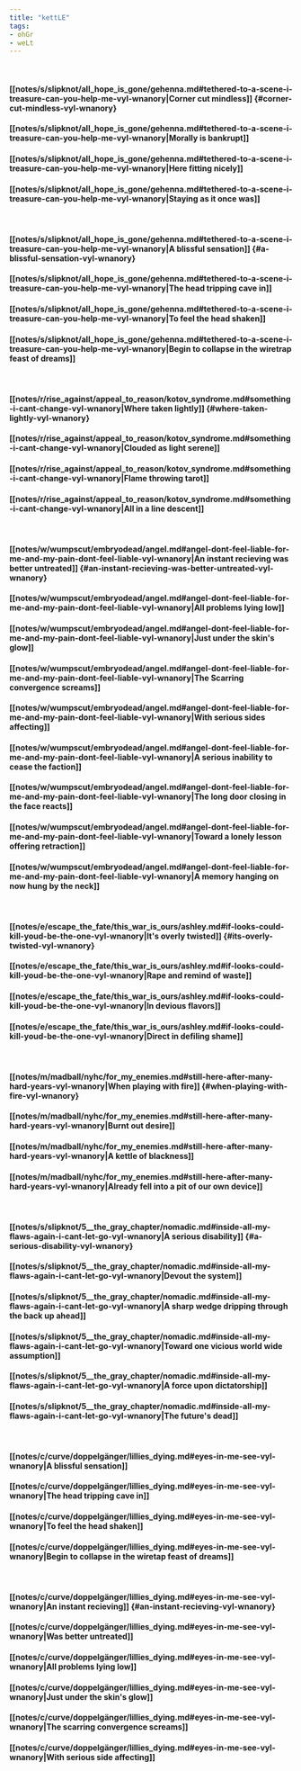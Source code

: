 ```yaml
---
title: "kettLE"
tags:
- ohGr
- weLt
---
```

&nbsp;
#### [[notes/s/slipknot/all_hope_is_gone/gehenna.md#tethered-to-a-scene-i-treasure-can-you-help-me-vyl-wnanory|Corner cut mindless]] {#corner-cut-mindless-vyl-wnanory}
#### [[notes/s/slipknot/all_hope_is_gone/gehenna.md#tethered-to-a-scene-i-treasure-can-you-help-me-vyl-wnanory|Morally is bankrupt]]
#### [[notes/s/slipknot/all_hope_is_gone/gehenna.md#tethered-to-a-scene-i-treasure-can-you-help-me-vyl-wnanory|Here fitting nicely]]
#### [[notes/s/slipknot/all_hope_is_gone/gehenna.md#tethered-to-a-scene-i-treasure-can-you-help-me-vyl-wnanory|Staying as it once was]]
&nbsp;
#### [[notes/s/slipknot/all_hope_is_gone/gehenna.md#tethered-to-a-scene-i-treasure-can-you-help-me-vyl-wnanory|A blissful sensation]] {#a-blissful-sensation-vyl-wnanory}
#### [[notes/s/slipknot/all_hope_is_gone/gehenna.md#tethered-to-a-scene-i-treasure-can-you-help-me-vyl-wnanory|The head tripping cave in]]
#### [[notes/s/slipknot/all_hope_is_gone/gehenna.md#tethered-to-a-scene-i-treasure-can-you-help-me-vyl-wnanory|To feel the head shaken]]
#### [[notes/s/slipknot/all_hope_is_gone/gehenna.md#tethered-to-a-scene-i-treasure-can-you-help-me-vyl-wnanory|Begin to collapse in the wiretrap feast of dreams]]
&nbsp;
#### [[notes/r/rise_against/appeal_to_reason/kotov_syndrome.md#something-i-cant-change-vyl-wnanory|Where taken lightly]] {#where-taken-lightly-vyl-wnanory}
#### [[notes/r/rise_against/appeal_to_reason/kotov_syndrome.md#something-i-cant-change-vyl-wnanory|Clouded as light serene]]
#### [[notes/r/rise_against/appeal_to_reason/kotov_syndrome.md#something-i-cant-change-vyl-wnanory|Flame throwing tarot]]
#### [[notes/r/rise_against/appeal_to_reason/kotov_syndrome.md#something-i-cant-change-vyl-wnanory|All in a line descent]]
&nbsp;
#### [[notes/w/wumpscut/embryodead/angel.md#angel-dont-feel-liable-for-me-and-my-pain-dont-feel-liable-vyl-wnanory|An instant recieving was better untreated]] {#an-instant-recieving-was-better-untreated-vyl-wnanory}
#### [[notes/w/wumpscut/embryodead/angel.md#angel-dont-feel-liable-for-me-and-my-pain-dont-feel-liable-vyl-wnanory|All problems lying low]]
#### [[notes/w/wumpscut/embryodead/angel.md#angel-dont-feel-liable-for-me-and-my-pain-dont-feel-liable-vyl-wnanory|Just under the skin's glow]]
#### [[notes/w/wumpscut/embryodead/angel.md#angel-dont-feel-liable-for-me-and-my-pain-dont-feel-liable-vyl-wnanory|The Scarring convergence screams]]
#### [[notes/w/wumpscut/embryodead/angel.md#angel-dont-feel-liable-for-me-and-my-pain-dont-feel-liable-vyl-wnanory|With serious sides affecting]]
#### [[notes/w/wumpscut/embryodead/angel.md#angel-dont-feel-liable-for-me-and-my-pain-dont-feel-liable-vyl-wnanory|A serious inability to cease the faction]]
#### [[notes/w/wumpscut/embryodead/angel.md#angel-dont-feel-liable-for-me-and-my-pain-dont-feel-liable-vyl-wnanory|The long door closing in the face reacts]]
#### [[notes/w/wumpscut/embryodead/angel.md#angel-dont-feel-liable-for-me-and-my-pain-dont-feel-liable-vyl-wnanory|Toward a lonely lesson offering retraction]]
#### [[notes/w/wumpscut/embryodead/angel.md#angel-dont-feel-liable-for-me-and-my-pain-dont-feel-liable-vyl-wnanory|A memory hanging on now hung by the neck]]
&nbsp;
#### [[notes/e/escape_the_fate/this_war_is_ours/ashley.md#if-looks-could-kill-youd-be-the-one-vyl-wnanory|It's overly twisted]] {#its-overly-twisted-vyl-wnanory}
#### [[notes/e/escape_the_fate/this_war_is_ours/ashley.md#if-looks-could-kill-youd-be-the-one-vyl-wnanory|Rape and remind of waste]]
#### [[notes/e/escape_the_fate/this_war_is_ours/ashley.md#if-looks-could-kill-youd-be-the-one-vyl-wnanory|In devious flavors]]
#### [[notes/e/escape_the_fate/this_war_is_ours/ashley.md#if-looks-could-kill-youd-be-the-one-vyl-wnanory|Direct in defiling shame]]
&nbsp;
#### [[notes/m/madball/nyhc/for_my_enemies.md#still-here-after-many-hard-years-vyl-wnanory|When playing with fire]] {#when-playing-with-fire-vyl-wnanory}
#### [[notes/m/madball/nyhc/for_my_enemies.md#still-here-after-many-hard-years-vyl-wnanory|Burnt out desire]]
#### [[notes/m/madball/nyhc/for_my_enemies.md#still-here-after-many-hard-years-vyl-wnanory|A kettle of blackness]]
#### [[notes/m/madball/nyhc/for_my_enemies.md#still-here-after-many-hard-years-vyl-wnanory|Already fell into a pit of our own device]]
&nbsp;
#### [[notes/s/slipknot/5__the_gray_chapter/nomadic.md#inside-all-my-flaws-again-i-cant-let-go-vyl-wnanory|A serious disability]] {#a-serious-disability-vyl-wnanory}
#### [[notes/s/slipknot/5__the_gray_chapter/nomadic.md#inside-all-my-flaws-again-i-cant-let-go-vyl-wnanory|Devout the system]]
#### [[notes/s/slipknot/5__the_gray_chapter/nomadic.md#inside-all-my-flaws-again-i-cant-let-go-vyl-wnanory|A sharp wedge dripping through the back up ahead]]
#### [[notes/s/slipknot/5__the_gray_chapter/nomadic.md#inside-all-my-flaws-again-i-cant-let-go-vyl-wnanory|Toward one vicious world wide assumption]]
#### [[notes/s/slipknot/5__the_gray_chapter/nomadic.md#inside-all-my-flaws-again-i-cant-let-go-vyl-wnanory|A force upon dictatorship]]
#### [[notes/s/slipknot/5__the_gray_chapter/nomadic.md#inside-all-my-flaws-again-i-cant-let-go-vyl-wnanory|The future's dead]]
&nbsp;
#### [[notes/c/curve/doppelgänger/lillies_dying.md#eyes-in-me-see-vyl-wnanory|A blissful sensation]]
#### [[notes/c/curve/doppelgänger/lillies_dying.md#eyes-in-me-see-vyl-wnanory|The head tripping cave in]]
#### [[notes/c/curve/doppelgänger/lillies_dying.md#eyes-in-me-see-vyl-wnanory|To feel the head shaken]]
#### [[notes/c/curve/doppelgänger/lillies_dying.md#eyes-in-me-see-vyl-wnanory|Begin to collapse in the wiretap feast of dreams]]
&nbsp;
#### [[notes/c/curve/doppelgänger/lillies_dying.md#eyes-in-me-see-vyl-wnanory|An instant recieving]] {#an-instant-recieving-vyl-wnanory}
#### [[notes/c/curve/doppelgänger/lillies_dying.md#eyes-in-me-see-vyl-wnanory|Was better untreated]]
#### [[notes/c/curve/doppelgänger/lillies_dying.md#eyes-in-me-see-vyl-wnanory|All problems lying low]]
#### [[notes/c/curve/doppelgänger/lillies_dying.md#eyes-in-me-see-vyl-wnanory|Just under the skin's glow]]
#### [[notes/c/curve/doppelgänger/lillies_dying.md#eyes-in-me-see-vyl-wnanory|The scarring convergence screams]]
#### [[notes/c/curve/doppelgänger/lillies_dying.md#eyes-in-me-see-vyl-wnanory|With serious side affecting]]
